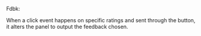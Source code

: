 Fdbk:

When a click event happens on specific ratings and sent through the button, it alters the panel to output the feedback chosen.
